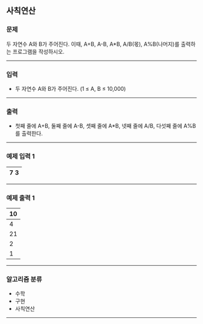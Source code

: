 사칙연산
-------------
### 문제

두 자연수 A와 B가 주어진다. 이때, A+B, A-B, A*B, A/B(몫), A%B(나머지)를 출력하는 프로그램을 작성하시오. 

- - -

### 입력
* 두 자연수 A와 B가 주어진다. (1 ≤ A, B ≤ 10,000)

- - -

### 출력
* 첫째 줄에 A+B, 둘째 줄에 A-B, 셋째 줄에 A*B, 넷째 줄에 A/B, 다섯째 줄에 A%B를 출력한다.

- - -

### 예제 입력 1
|7 3|
|:---|

- - -

### 예제 출력 1
|10|
|:---|
|4|
|21|
|2|
|1|

- - -

### 알고리즘 분류
* 수학
* 구현
* 사칙연산

- - -